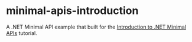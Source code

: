 # minimal-apis-introduction

A .NET Minimal API example that built for the [Introduction to .NET Minimal APIs](https://medium.com/@athancb/introduction-to-net-minimal-apis-7c2968b954ff) tutorial.
